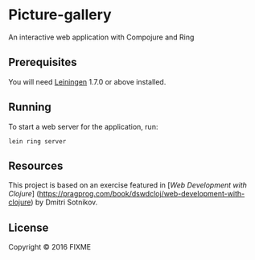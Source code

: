 # Picture-gallery

An interactive web application with Compojure and Ring

## Prerequisites

You will need [Leiningen][1] 1.7.0 or above installed.

[1]: https://github.com/technomancy/leiningen

## Running

To start a web server for the application, run:

    lein ring server

## Resources

This project is based on an exercise featured in [*Web Development with Clojure*] (https://pragprog.com/book/dswdcloj/web-development-with-clojure) by Dmitri Sotnikov.

## License

Copyright © 2016 FIXME
